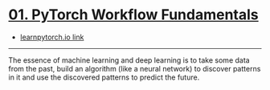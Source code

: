 # [01. PyTorch Workflow Fundamentals](https://colab.research.google.com/github/mrdbourke/pytorch-deep-learning/blob/main/01_pytorch_workflow.ipynb)

* [learnpytorch.io link](https://www.learnpytorch.io/01_pytorch_workflow/)

---

The essence of machine learning and deep learning is to take some data from the past, build an algorithm (like a neural network) to discover patterns in it and use the discovered patterns to predict the future.
<!--stackedit_data:
eyJoaXN0b3J5IjpbMTU2MTIwNjc0MSwtOTUyMzM0MzIsLTE2OD
ExMTc0ODgsNzMwOTk4MTE2XX0=
-->
